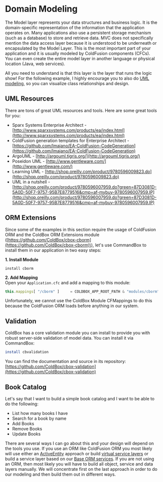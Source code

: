 # Domain Modeling

The Model layer represents your data structures and business logic. It is the domain-specific representation of the information that the application operates on. Many applications also use a persistent storage mechanism \(such as a database\) to store and retrieve data. MVC does not specifically mention the data access layer because it is understood to be underneath or encapsulated by the Model Layer. This is the most important part of your application and it is usually modeled by ColdFusion components \(CFCs\). You can even create the entire model layer in another language or physical location \(Java, web services\).

All you need to understand is that this layer is the layer that runs the logic show! For the following example, I highly encourage you to also do [UML modeling](http://en.wikipedia.org/wiki/Unified_Modeling_Language), so you can visualize class relationships and design.

## UML Resources

There are tons of great UML resources and tools. Here are some great tools for you:

* Sparx Systems Enterprise Architect - [http://www.sparxsystems.com/products/ea/index.html](http://www.sparxsystems.com/products/ea/index.html)
* ColdFusion generation templates for Enterprise Architect - [https://github.com/lmajano/EA-ColdFusion-CodeGeneration](https://github.com/lmajano/EA-ColdFusion-CodeGeneration)
* ArgoUML - [http://argouml.tigris.org/](http://argouml.tigris.org/)
* Poseidon UML - [http://www.gentleware.com/](http://www.gentleware.com/)
* Learning UML - [http://shop.oreilly.com/product/9780596009823.do](http://shop.oreilly.com/product/9780596009823.do)
* UML in a nutshell - [http://shop.oreilly.com/product/9780596007959.do?green=87D3081D-5A0D-50F7-9757-95B7E8779516&cmp=af-mybuy-9780596007959.IP](http://shop.oreilly.com/product/9780596007959.do?green=87D3081D-5A0D-50F7-9757-95B7E8779516&cmp=af-mybuy-9780596007959.IP)

## ORM Extensions

Since some of the examples in this section require the usage of ColdFusion ORM and the ColdBox ORM Extensions module \([https://github.com/ColdBox/cbox-cborm](https://github.com/ColdBox/cbox-cborm)\), let's use CommandBox to install them in our application in two easy steps:

**1. Install Module**

```text
install cborm
```

**2. Add Mapping**  
Open your `Application.cfc` and add a mapping to this module:

```javascript
this.mappings[ "/cborm" ]     = COLDBOX_APP_ROOT_PATH & "modules/cborm";
```

Unfortunately, we cannot use the ColdBox Module CFMappings to do this because the ColdFusion ORM loads before anything in our system.

## Validation

ColdBox has a core validation module you can install to provide you with robust server-side validation of model data. You can install it via CommandBox:

```bash
install cbvalidation
```

You can find the documentation and source in its repository: [https://github.com/ColdBox/cbox-validation](https://github.com/ColdBox/cbox-validation)

## Book Catalog

Let's say that I want to build a simple book catalog and I want to be able to do the following:

* List how many books I have
* Search for a book by name
* Add Books
* Remove Books
* Update Books 

There are several ways I can go about this and your design will depend on the tools you use. If you use an ORM like ColdFusion ORM you most likely will use either an [ActiveEntity](http://wiki.coldbox.org/wiki/ORM:ActiveEntity.cfm) approach or build [virtual service layers](http://wiki.coldbox.org/wiki/ORM:VirtualEntityService.cfm) or build a service layer based on our [Base ORM services](http://wiki.coldbox.org/wiki/ORM:BaseORMService.cfm). If you are not using an ORM, then most likely you will have to build all object, service and data layers manually. We will concentrate first on the last approach in order to do our modeling and then build them out in different ways.

